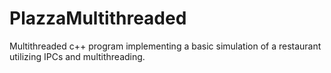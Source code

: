 # PlazzaMultithreaded
Multithreaded c++ program implementing a basic simulation of a restaurant utilizing IPCs and multithreading.
